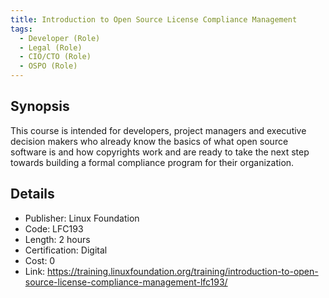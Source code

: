 ```yaml
--- 
title: Introduction to Open Source License Compliance Management
tags:
  - Developer (Role)
  - Legal (Role)
  - CIO/CTO (Role)
  - OSPO (Role)
---
```


## Synopsis

This course is intended for developers, project managers and executive decision makers who already know the basics of what open source software is and how copyrights work and are ready to take the next step towards building a formal compliance program for their organization.

## Details

- Publisher: Linux Foundation
- Code: LFC193
- Length: 2 hours
- Certification: Digital
- Cost: 0
- Link: https://training.linuxfoundation.org/training/introduction-to-open-source-license-compliance-management-lfc193/
